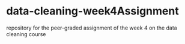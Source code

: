 # data-cleaning-week4Assignment
repository for the peer-graded assignment of the week 4 on the data cleaning course
